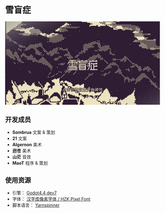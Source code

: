 ﻿# 雪盲症
![Snipaste_2025-01-19_19-20-53.png](mao/Snipaste_2025-01-19_19-20-53.png)

## 开发成员
* **Sombrua**  文案 & 策划
* **21**  文案
* **Algernon** 美术
* **迥苍** 美术
* **山茫** 音效
* **MaoT** 程序 & 策划

## 使用资源
* 引擎： [Godot4.4 dev7](https://godotengine.org/)
* 字体： [汉字库像素字体 / HZK Pixel Font](https://github.com/TakWolf-Deprecated/hzk-pixel-font)
* 脚本语言： [Yarnspinner](https://www.yarnspinner.dev/)